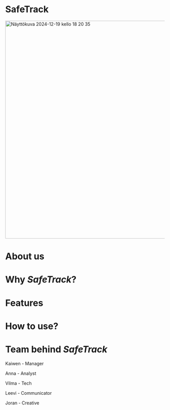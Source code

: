 # SafeTrack
<img width="686" alt="Näyttökuva 2024-12-19 kello 18 20 35" src="https://github.com/user-attachments/assets/45dca42e-34e7-4c69-b755-c9e25044c166" />

# About us
# Why *SafeTrack*?
# Features


# How to use?
# Team behind *SafeTrack*
Kaiwen - Manager

Anna - Analyst

Vilma - Tech

Leevi - Communicator

Joran - Creative
